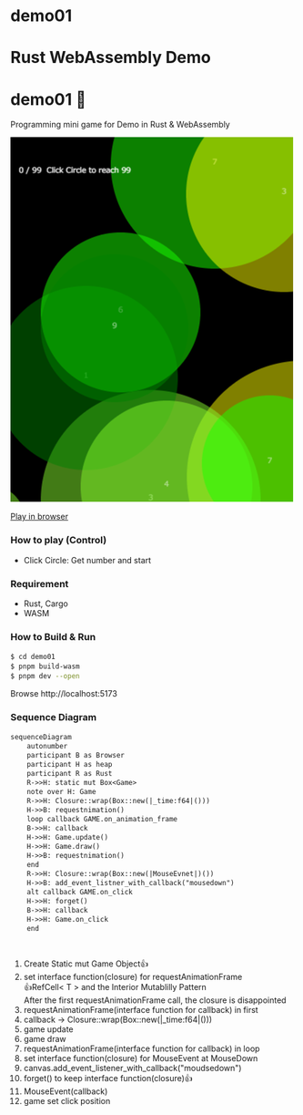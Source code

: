 # demo01
Rust WebAssembly Demo
=======
demo01 🎨
========
Programming mini game for Demo in Rust & WebAssembly

[![screenshot](screen.png)](https://myurioka.github.io/demo01/)

[Play in browser](https://myurioka.github.io/demo01)

### How to play (Control)

  * Click Circle: Get number and start

### Requirement
  * Rust, Cargo
  * WASM

### How to Build & Run

  ```sh
  $ cd demo01
  $ pnpm build-wasm
  $ pnpm dev --open
  ```
  Browse http://localhost:5173

### Sequence Diagram

```mermaid
sequenceDiagram
    autonumber
    participant B as Browser
    participant H as heap
    participant R as Rust
    R->>H: static mut Box<Game>
    note over H: Game
    R->>H: Closure::wrap(Box::new(|_time:f64|()))
    H->>B: requestnimation()
    loop callback GAME.on_animation_frame
    B->>H: callback
    H->>H: Game.update()
    H->>H: Game.draw()
    H->>B: requestnimation()
    end
    R->>H: Closure::wrap(Box::new(|MouseEvnet|)())
    H->>B: add_event_listner_with_callback("mousedown")
    alt callback GAME.on_click
    H->>H: forget()
    B->>H: callback
    H->>H: Game.on_click
    end
```
<br>
<ol>
<li>Create Static mut Game Object👍</li>
<li>set interface function(closure) for requestAnimationFrame <br/> 👍RefCell< T > and the Interior Mutablilly Pattern<br/> After the first requestAnimationFrame call, the closure is disappointed</li>
<li>requestAnimationFrame(interface function for callback) in first</li>
<li>callback → Closure::wrap(Box::new(|_time:f64|())) 
<li>game update</li>
<li>game draw</li>
<li>requestAnimationFrame(interface function for callback) in loop</li>
<li>set interface function(closure) for MouseEvent at MouseDown</li>
<li>canvas.add_event_listener_with_callback("moudsedown")</li>
<li>forget() to keep interface function(closure)👍</li>
<li>MouseEvent(callback)</li>
<li>game set click position</li>
</ol>

